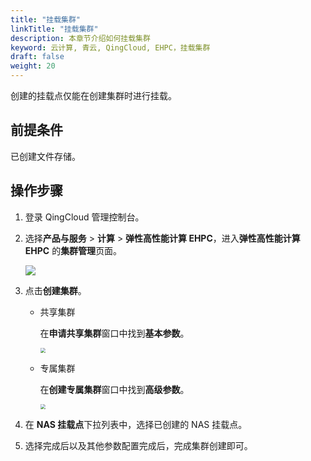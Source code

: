 ```yaml
---
title: "挂载集群"
linkTitle: "挂载集群"
description: 本章节介绍如何挂载集群
keyword: 云计算, 青云, QingCloud, EHPC，挂载集群
draft: false
weight: 20
---
```


创建的挂载点仅能在创建集群时进行挂载。

## 前提条件

已创建文件存储。

## 操作步骤

1. 登录 QingCloud 管理控制台。

2. 选择**产品与服务** > **计算** > **弹性高性能计算 EHPC**，进入**弹性高性能计算 EHPC** 的**集群管理**页面。

   ![](/Users/amytan/work/github/qingcloud-docs/content/compute/_images/qs_hpc_list.png)

3. 点击**创建集群**。

   - 共享集群

     在**申请共享集群**窗口中找到**基本参数**。

     <img src="../../../_images/um_create_ehpc_nas.png" style="zoom:50%;" />

   - 专属集群

     在**创建专属集群**窗口中找到**高级参数**。

     <img src="../../../_images/um_create_epfs_nas.png" style="zoom:50%;" />

4. 在 **NAS 挂载点**下拉列表中，选择已创建的 NAS 挂载点。

5. 选择完成后以及其他参数配置完成后，完成集群创建即可。
